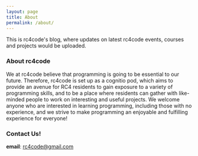 ```yaml
---
layout: page
title: About
permalink: /about/
---
```


This is rc4code's blog, where updates on latest rc4code events, courses and projects would be uploaded.

### About rc4code
We at rc4code believe that programming is going to be essential to our future. Therefore, rc4code is set up as a cognitio pod, which aims to provide an avenue for RC4 residents to gain exposure to a variety of programming skills, and to be a place where residents can gather with like-minded people to work on interesting and useful projects. We welcome anyone who are interested in learning programming, including those with no experience, and we strive to make programming an enjoyable and fulfilling experience for everyone!

### Contact Us!
**email**: [rc4code@gmail.com][rc4code-email]

[rc4code-email]:mailto:rc4code@gmail.com
